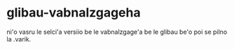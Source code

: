 # glibau-vabnalzgageha
ni'o vasru le selci'a versiio be le vabnalzgage'a be le glibau be'o poi se pilno la .varik.
